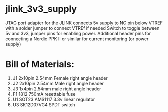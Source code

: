 # jlink_3v3_supply
JTAG port adapter for the JLINK
connects 5v supply to NC pin below VTREF with a solder jumper to connect VTREf if needed
Switch to toggle between 5v and 3v3, jumper pins for enabling power. Additional header pins for connecting a Nordic PPK II or similar for current monitoring (or power supply)

# Bill of Materials:
1) J1 2x10pin 2.54mm Female right angle header
2) J2 2x10pin 2.54mm Male right angle header
3) J3 1x4pin 2.54mm male right angle header
4) F1 1812 750mA resettable fuse
5) U1 SOT23 AMS1117 3.3v linear regulator
6) U3 SK12D07VG4 SPDT switch
 
